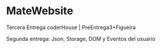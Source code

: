 # MateWebsite
Tercera Entrega coderHouse |
PreEntrega3+Figueira

Segunda entrega: Json, Storage, DOM y Eventos del usuario
